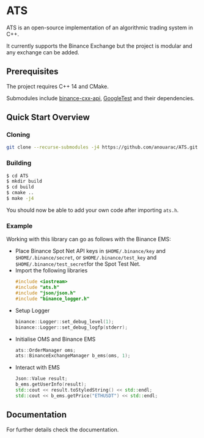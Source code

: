 # ATS
ATS is an open-source implementation of an algorithmic trading system in C++.

It currently supports the Binance Exchange but the project is modular and any exchange can be added.

## Prerequisites
The project requires C++ 14 and CMake.

Submodules include [binance-cxx-api](https://github.com/dmikushin/binance-cxx-api), [GoogleTest](https://github.com/google/googletest) and their dependencies.

## Quick Start Overview
### Cloning
```bash
git clone --recurse-submodules -j4 https://github.com/anouarac/ATS.git
```
### Building
```bash
$ cd ATS
$ mkdir build
$ cd build
$ cmake ..
$ make -j4
```
You should now be able to add your own code after importing ```ats.h```.

### Example
Working with this library can go as follows with the Binance EMS:

* Place Binance Spot Net API keys in ```$HOME/.binance/key``` and ```$HOME/.binance/secret```, or ```$HOME/.binance/test_key``` and ```$HOME/.binance/test_secret```for the Spot Test Net.
* Import the following libraries 
    ```CPP
    #include <iostream>
    #include "ats.h"
    #include "json/json.h"
    #include "binance_logger.h"
    ```
* Setup Logger
    ```CPP
    binance::Logger::set_debug_level(1);
    binance::Logger::set_debug_logfp(stderr);
    ```
* Initialise OMS and Binance EMS
   ```CPP
   ats::OrderManager oms;
   ats::BinanceExchangeManager b_ems(oms, 1);
   ```
* Interact with EMS
    ```CPP
    Json::Value result;
    b_ems.getUserInfo(result);
    std::cout << result.toStyledString() << std::endl;
    std::cout << b_ems.getPrice("ETHUSDT") << std::endl;
    ```
## Documentation
For further details check the documentation.
